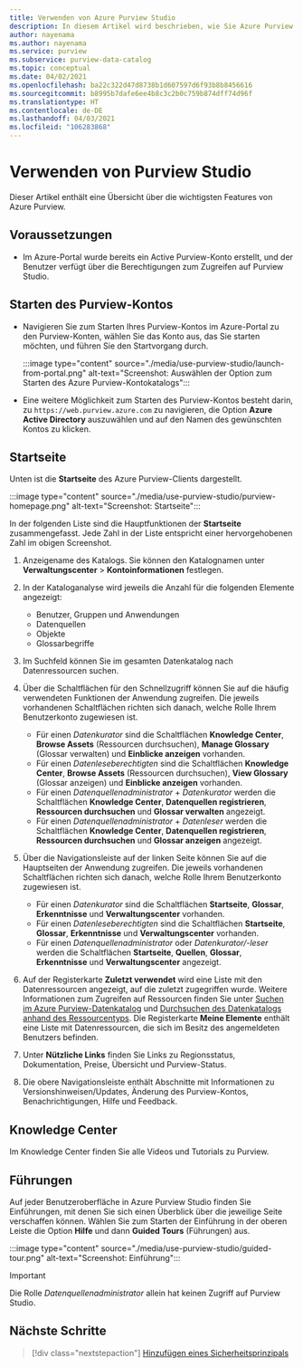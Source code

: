 ```yaml
---
title: Verwenden von Azure Purview Studio
description: In diesem Artikel wird beschrieben, wie Sie Azure Purview Studio verwenden.
author: nayenama
ms.author: nayenama
ms.service: purview
ms.subservice: purview-data-catalog
ms.topic: conceptual
ms.date: 04/02/2021
ms.openlocfilehash: ba22c322d47d8738b1d607597d6f93b8b8456616
ms.sourcegitcommit: b8995b7dafe6ee4b8c3c2b0c759b874dff74d96f
ms.translationtype: HT
ms.contentlocale: de-DE
ms.lasthandoff: 04/03/2021
ms.locfileid: "106283868"
---
```

# <a name="use-purview-studio"></a>Verwenden von Purview Studio

Dieser Artikel enthält eine Übersicht über die wichtigsten Features von Azure Purview.

## <a name="prerequisites"></a>Voraussetzungen

* Im Azure-Portal wurde bereits ein Active Purview-Konto erstellt, und der Benutzer verfügt über die Berechtigungen zum Zugreifen auf Purview Studio.

## <a name="launch-purview-account"></a>Starten des Purview-Kontos

* Navigieren Sie zum Starten Ihres Purview-Kontos im Azure-Portal zu den Purview-Konten, wählen Sie das Konto aus, das Sie starten möchten, und führen Sie den Startvorgang durch.

  :::image type="content" source="./media/use-purview-studio/launch-from-portal.png" alt-text="Screenshot: Auswählen der Option zum Starten des Azure Purview-Kontokatalogs":::

* Eine weitere Möglichkeit zum Starten des Purview-Kontos besteht darin, zu `https://web.purview.azure.com` zu navigieren, die Option **Azure Active Directory** auszuwählen und auf den Namen des gewünschten Kontos zu klicken.

## <a name="home-page"></a>Startseite

Unten ist die **Startseite** des Azure Purview-Clients dargestellt.

:::image type="content" source="./media/use-purview-studio/purview-homepage.png" alt-text="Screenshot: Startseite":::

In der folgenden Liste sind die Hauptfunktionen der **Startseite** zusammengefasst. Jede Zahl in der Liste entspricht einer hervorgehobenen Zahl im obigen Screenshot.

1. Anzeigename des Katalogs. Sie können den Katalognamen unter **Verwaltungscenter** > **Kontoinformationen** festlegen.

2. In der Kataloganalyse wird jeweils die Anzahl für die folgenden Elemente angezeigt:

   * Benutzer, Gruppen und Anwendungen
   * Datenquellen
   * Objekte
   * Glossarbegriffe

3. Im Suchfeld können Sie im gesamten Datenkatalog nach Datenressourcen suchen.

4. Über die Schaltflächen für den Schnellzugriff können Sie auf die häufig verwendeten Funktionen der Anwendung zugreifen. Die jeweils vorhandenen Schaltflächen richten sich danach, welche Rolle Ihrem Benutzerkonto zugewiesen ist.

   * Für einen *Datenkurator* sind die Schaltflächen **Knowledge Center**, **Browse Assets** (Ressourcen durchsuchen), **Manage Glossary** (Glossar verwalten) und **Einblicke anzeigen** vorhanden.
   * Für einen *Datenleseberechtigten* sind die Schaltflächen **Knowledge Center**, **Browse Assets** (Ressourcen durchsuchen), **View Glossary** (Glossar anzeigen) und **Einblicke anzeigen** vorhanden.
   * Für einen *Datenquellenadministrator* + *Datenkurator* werden die Schaltflächen **Knowledge Center**, **Datenquellen registrieren**, **Ressourcen durchsuchen** und **Glossar verwalten** angezeigt.
   * Für einen *Datenquellenadministrator* + *Datenleser* werden die Schaltflächen **Knowledge Center**, **Datenquellen registrieren**, **Ressourcen durchsuchen** und **Glossar anzeigen** angezeigt.

5. Über die Navigationsleiste auf der linken Seite können Sie auf die Hauptseiten der Anwendung zugreifen. Die jeweils vorhandenen Schaltflächen richten sich danach, welche Rolle Ihrem Benutzerkonto zugewiesen ist.

   * Für einen *Datenkurator* sind die Schaltflächen **Startseite**, **Glossar**, **Erkenntnisse** und **Verwaltungscenter** vorhanden.
   * Für einen *Datenleseberechtigten* sind die Schaltflächen **Startseite**, **Glossar**, **Erkenntnisse** und **Verwaltungscenter** vorhanden.
   * Für einen *Datenquellenadministrator* oder *Datenkurator/-leser* werden die Schaltflächen **Startseite**, **Quellen**, **Glossar**, **Erkenntnisse** und **Verwaltungscenter** angezeigt.
  
6. Auf der Registerkarte **Zuletzt verwendet** wird eine Liste mit den Datenressourcen angezeigt, auf die zuletzt zugegriffen wurde. Weitere Informationen zum Zugreifen auf Ressourcen finden Sie unter [Suchen im Azure Purview-Datenkatalog](how-to-search-catalog.md) und [Durchsuchen des Datenkatalogs anhand des Ressourcentyps](how-to-browse-catalog.md#browse-experience).  Die Registerkarte **Meine Elemente** enthält eine Liste mit Datenressourcen, die sich im Besitz des angemeldeten Benutzers befinden.
7. Unter **Nützliche Links** finden Sie Links zu Regionsstatus, Dokumentation, Preise, Übersicht und Purview-Status.
8. Die obere Navigationsleiste enthält Abschnitte mit Informationen zu Versionshinweisen/Updates, Änderung des Purview-Kontos, Benachrichtigungen, Hilfe und Feedback.

## <a name="knowledge-center"></a>Knowledge Center

Im Knowledge Center finden Sie alle Videos und Tutorials zu Purview.

## <a name="guided-tours"></a>Führungen

Auf jeder Benutzeroberfläche in Azure Purview Studio finden Sie Einführungen, mit denen Sie sich einen Überblick über die jeweilige Seite verschaffen können. Wählen Sie zum Starten der Einführung in der oberen Leiste die Option **Hilfe** und dann **Guided Tours** (Führungen) aus.

:::image type="content" source="./media/use-purview-studio/guided-tour.png" alt-text="Screenshot: Einführung":::

> [!Important]
> Die Rolle *Datenquellenadministrator* allein hat keinen Zugriff auf Purview Studio.

## <a name="next-steps"></a>Nächste Schritte

> [!div class="nextstepaction"]
> [Hinzufügen eines Sicherheitsprinzipals](tutorial-scan-data.md)
